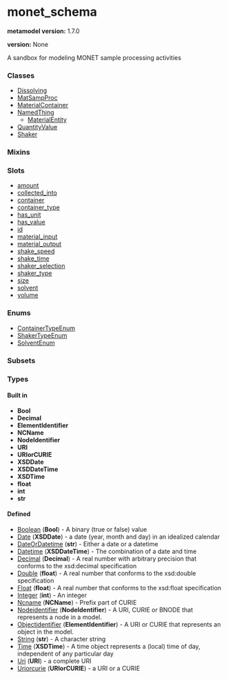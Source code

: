 
# monet_schema


**metamodel version:** 1.7.0

**version:** None


A sandbox for modeling MONET sample processing activities


### Classes

 * [Dissolving](Dissolving.md)
 * [MatSampProc](MatSampProc.md)
 * [MaterialContainer](MaterialContainer.md)
 * [NamedThing](NamedThing.md)
     * [MaterialEntity](MaterialEntity.md)
 * [QuantityValue](QuantityValue.md)
 * [Shaker](Shaker.md)

### Mixins


### Slots

 * [amount](amount.md)
 * [collected_into](collected_into.md)
 * [container](container.md)
 * [container_type](container_type.md)
 * [has_unit](has_unit.md)
 * [has_value](has_value.md)
 * [id](id.md)
 * [material_input](material_input.md)
 * [material_output](material_output.md)
 * [shake_speed](shake_speed.md)
 * [shake_time](shake_time.md)
 * [shaker_selection](shaker_selection.md)
 * [shaker_type](shaker_type.md)
 * [size](size.md)
 * [solvent](solvent.md)
 * [volume](volume.md)

### Enums

 * [ContainerTypeEnum](ContainerTypeEnum.md)
 * [ShakerTypeEnum](ShakerTypeEnum.md)
 * [SolventEnum](SolventEnum.md)

### Subsets


### Types


#### Built in

 * **Bool**
 * **Decimal**
 * **ElementIdentifier**
 * **NCName**
 * **NodeIdentifier**
 * **URI**
 * **URIorCURIE**
 * **XSDDate**
 * **XSDDateTime**
 * **XSDTime**
 * **float**
 * **int**
 * **str**

#### Defined

 * [Boolean](types/Boolean.md)  (**Bool**)  - A binary (true or false) value
 * [Date](types/Date.md)  (**XSDDate**)  - a date (year, month and day) in an idealized calendar
 * [DateOrDatetime](types/DateOrDatetime.md)  (**str**)  - Either a date or a datetime
 * [Datetime](types/Datetime.md)  (**XSDDateTime**)  - The combination of a date and time
 * [Decimal](types/Decimal.md)  (**Decimal**)  - A real number with arbitrary precision that conforms to the xsd:decimal specification
 * [Double](types/Double.md)  (**float**)  - A real number that conforms to the xsd:double specification
 * [Float](types/Float.md)  (**float**)  - A real number that conforms to the xsd:float specification
 * [Integer](types/Integer.md)  (**int**)  - An integer
 * [Ncname](types/Ncname.md)  (**NCName**)  - Prefix part of CURIE
 * [Nodeidentifier](types/Nodeidentifier.md)  (**NodeIdentifier**)  - A URI, CURIE or BNODE that represents a node in a model.
 * [Objectidentifier](types/Objectidentifier.md)  (**ElementIdentifier**)  - A URI or CURIE that represents an object in the model.
 * [String](types/String.md)  (**str**)  - A character string
 * [Time](types/Time.md)  (**XSDTime**)  - A time object represents a (local) time of day, independent of any particular day
 * [Uri](types/Uri.md)  (**URI**)  - a complete URI
 * [Uriorcurie](types/Uriorcurie.md)  (**URIorCURIE**)  - a URI or a CURIE
